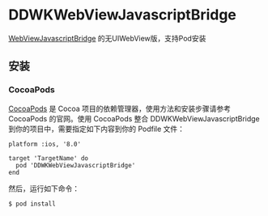 # DDWKWebViewJavascriptBridge
[WebViewJavascriptBridge](https://github.com/marcuswestin/WebViewJavascriptBridge/) 的无UIWebView版，支持Pod安装

## 安装

### CocoaPods
[CocoaPods](https://cocoapods.org/) 是 Cocoa 项目的依赖管理器，使用方法和安装步骤请参考 CocoaPods 的官网。使用 CocoaPods 整合 DDWKWebViewJavascriptBridge 到你的项目中，需要指定如下内容到你的 Podfile 文件：

```oc
platform :ios, '8.0'

target 'TargetName' do
  pod 'DDWKWebViewJavascriptBridge'
end
```

然后，运行如下命令：

```oc
$ pod install
```
